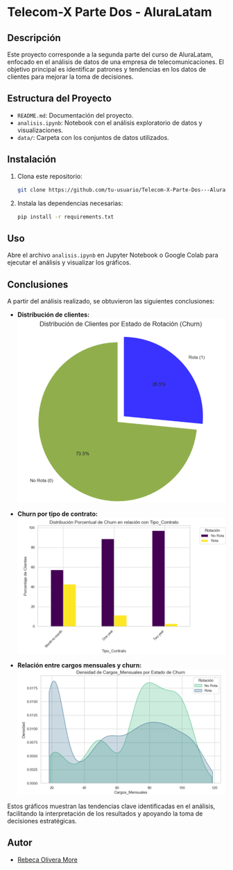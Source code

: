 # Telecom-X Parte Dos - AluraLatam

## Descripción

Este proyecto corresponde a la segunda parte del curso de AluraLatam, enfocado en el análisis de datos de una empresa de telecomunicaciones. El objetivo principal es identificar patrones y tendencias en los datos de clientes para mejorar la toma de decisiones.


## Estructura del Proyecto

- `README.md`: Documentación del proyecto.
- `analisis.ipynb`: Notebook con el análisis exploratorio de datos y visualizaciones.
- `data/`: Carpeta con los conjuntos de datos utilizados.

## Instalación

1. Clona este repositorio:
    ```bash
    git clone https://github.com/tu-usuario/Telecom-X-Parte-Dos---AluraLatam.git
    ```
2. Instala las dependencias necesarias:
    ```bash
    pip install -r requirements.txt
    ```

## Uso

Abre el archivo `analisis.ipynb` en Jupyter Notebook o Google Colab para ejecutar el análisis y visualizar los gráficos.

## Conclusiones

A partir del análisis realizado, se obtuvieron las siguientes conclusiones:

- **Distribución de clientes:**  
  ![Distribución de clientes](./image/Distribucion_Clientes.png)

- **Churn por tipo de contrato:**  
  ![Churn por tipo de contrato](./image/churn_tipo_contrato.png)

- **Relación entre cargos mensuales y churn:**  
  ![Cargos mensuales vs Churn](./image/cargos_mensuales_churn.png)

Estos gráficos muestran las tendencias clave identificadas en el análisis, facilitando la interpretación de los resultados y apoyando la toma de decisiones estratégicas.

## Autor

- [Rebeca Olivera More](https://github.com/rb-olivera)
